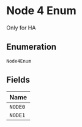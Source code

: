 
# Node 4 Enum

Only for HA

## Enumeration

`Node4Enum`

## Fields

| Name |
|  --- |
| `NODE0` |
| `NODE1` |

